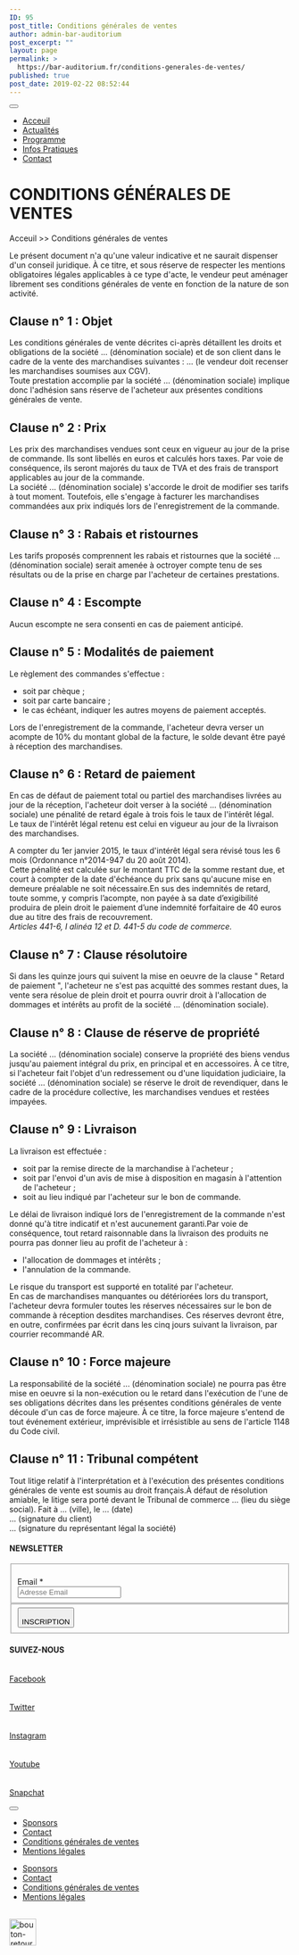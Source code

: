 ```yaml
---
ID: 95
post_title: Conditions générales de ventes
author: admin-bar-auditorium
post_excerpt: ""
layout: page
permalink: >
  https://bar-auditorium.fr/conditions-generales-de-ventes/
published: true
post_date: 2019-02-22 08:52:44
---
```

<p><button id="elementor-menu-toggle"></button><br>
				</p><nav itemtype="http://schema.org/SiteNavigationElement" itemscope="itemscope" id="elementor-navigation" role="navigation" aria-label="Elementor Menu">
				<ul id="elementor-navmenu"><li id="menu-item-67"><a href="https://bar-auditorium.fr/">Acceuil</a></li>
<li id="menu-item-101"><a href="https://bar-auditorium.fr/actualites/">Actualités</a></li>
<li id="menu-item-18"><a href="https://bar-auditorium.fr/programmes/">Programme</a></li>
<li id="menu-item-17"><a href="https://bar-auditorium.fr/infos-pratiques/">Infos Pratiques</a></li>
<li id="menu-item-16"><a href="https://bar-auditorium.fr/contact/">Contact</a></li>
</ul>
<p>								</p></nav>
<h1>CONDITIONS GÉNÉRALES DE VENTES</h1>
<p>Acceuil &gt;&gt; Conditions générales de ventes</p>
<p></p>

<!-- wp:paragraph -->
</p>
<p>Le présent document n'a qu'une valeur indicative et ne saurait dispenser d'un conseil juridique. À ce titre, et sous réserve de respecter les mentions obligatoires légales applicables à ce type d'acte, le vendeur peut aménager librement ses conditions générales de vente en fonction de la nature de son activité.</p>
<p>
<!-- /wp:paragraph -->

<!-- wp:heading -->
</p>
<h2>Clause n° 1 : Objet</h2>
<p>
<!-- /wp:heading -->

<!-- wp:paragraph -->
</p>
<p>Les conditions générales de vente décrites ci-après détaillent les droits et obligations de la société ... (dénomination sociale) et de son client dans le cadre de la vente des marchandises suivantes : ... (le vendeur doit recenser les marchandises soumises aux CGV).<br />Toute prestation accomplie par la société ... (dénomination sociale) implique donc l'adhésion sans réserve de l'acheteur aux présentes conditions générales de vente.</p>
<p>
<!-- /wp:paragraph -->

<!-- wp:heading -->
</p>
<h2>Clause n° 2 : Prix</h2>
<p>
<!-- /wp:heading -->

<!-- wp:paragraph -->
</p>
<p>Les prix des marchandises vendues sont ceux en vigueur au jour de la prise de commande. Ils sont libellés en euros et calculés hors taxes. Par voie de conséquence, ils seront majorés du taux de TVA et des frais de transport applicables au jour de la commande.<br />La société ... (dénomination sociale) s'accorde le droit de modifier ses tarifs à tout moment. Toutefois, elle s'engage à facturer les marchandises commandées aux prix indiqués lors de l'enregistrement de la commande.</p>
<p>
<!-- /wp:paragraph -->

<!-- wp:heading -->
</p>
<h2>Clause n° 3 : Rabais et ristournes</h2>
<p>
<!-- /wp:heading -->

<!-- wp:paragraph -->
</p>
<p>Les tarifs proposés comprennent les rabais et ristournes que la société ... (dénomination sociale) serait amenée à octroyer compte tenu de ses résultats ou de la prise en charge par l'acheteur de certaines prestations.</p>
<p>
<!-- /wp:paragraph -->

<!-- wp:heading -->
</p>
<h2>Clause n° 4 : Escompte</h2>
<p>
<!-- /wp:heading -->

<!-- wp:paragraph -->
</p>
<p>Aucun escompte ne sera consenti en cas de paiement anticipé.</p>
<p>
<!-- /wp:paragraph -->

<!-- wp:heading -->
</p>
<h2>Clause n° 5 : Modalités de paiement</h2>
<p>
<!-- /wp:heading -->

<!-- wp:paragraph -->
</p>
<p>Le règlement des commandes s'effectue :</p>
<p>
<!-- /wp:paragraph -->

<!-- wp:list -->
</p>
<ul>
<li>soit par chèque ;</li>
<li>soit par carte bancaire ;</li>
<li>le cas échéant, indiquer les autres moyens de paiement acceptés.</li>
</ul>
<p>
<!-- /wp:list -->

<!-- wp:paragraph -->
</p>
<p>Lors de l'enregistrement de la commande, l'acheteur devra verser un acompte de 10% du montant global de la facture, le solde devant être payé à réception des marchandises.</p>
<p>
<!-- /wp:paragraph -->

<!-- wp:heading -->
</p>
<h2>Clause n° 6 : Retard de paiement</h2>
<p>
<!-- /wp:heading -->

<!-- wp:paragraph -->
</p>
<p>En cas de défaut de paiement total ou partiel des marchandises livrées au jour de la réception, l'acheteur doit verser à la société ... (dénomination sociale) une pénalité de retard égale à trois fois le taux de l'intérêt légal.<br />Le taux de l'intérêt légal retenu est celui en vigueur au jour de la livraison des marchandises.</p>
<p>
<!-- /wp:paragraph -->

<!-- wp:paragraph -->
</p>
<p>A compter du 1er janvier 2015, le taux d'intérêt légal sera révisé tous les 6 mois (Ordonnance n°2014-947 du 20 août 2014).<br />Cette pénalité est calculée sur le montant TTC de la somme restant due, et court à compter de la date d'échéance du prix sans qu'aucune mise en demeure préalable ne soit nécessaire.En sus des indemnités de retard, toute somme, y compris l’acompte, non payée à sa date d’exigibilité produira de plein droit le paiement d’une indemnité forfaitaire de 40 euros due au titre des frais de recouvrement.<br /><em>Articles 441-6, I alinéa 12 et D. 441-5 </em><em>du code de commerce.</em></p>
<p>
<!-- /wp:paragraph -->

<!-- wp:heading -->
</p>
<h2>Clause n° 7 : Clause résolutoire</h2>
<p>
<!-- /wp:heading -->

<!-- wp:paragraph -->
</p>
<p>Si dans les quinze jours qui suivent la mise en oeuvre de la clause " Retard de paiement ", l'acheteur ne s'est pas acquitté des sommes restant dues, la vente sera résolue de plein droit et pourra ouvrir droit à l'allocation de dommages et intérêts au profit de la société ... (dénomination sociale).</p>
<p>
<!-- /wp:paragraph -->

<!-- wp:heading -->
</p>
<h2>Clause n° 8 : Clause de réserve de propriété</h2>
<p>
<!-- /wp:heading -->

<!-- wp:paragraph -->
</p>
<p>La société ... (dénomination sociale) conserve la propriété des biens vendus jusqu'au paiement intégral du prix, en principal et en accessoires. À ce titre, si l'acheteur fait l'objet d'un redressement ou d'une liquidation judiciaire, la société ... (dénomination sociale) se réserve le droit de revendiquer, dans le cadre de la procédure collective, les marchandises vendues et restées impayées.</p>
<p>
<!-- /wp:paragraph -->

<!-- wp:heading -->
</p>
<h2>Clause n° 9 : Livraison</h2>
<p>
<!-- /wp:heading -->

<!-- wp:paragraph -->
</p>
<p>La livraison est effectuée :</p>
<p>
<!-- /wp:paragraph -->

<!-- wp:list -->
</p>
<ul>
<li>soit par la remise directe de la marchandise à l'acheteur ;</li>
<li>soit par l'envoi d'un avis de mise à disposition en magasin à l'attention de l'acheteur ;</li>
<li>soit au lieu indiqué par l'acheteur sur le bon de commande.</li>
</ul>
<p>
<!-- /wp:list -->

<!-- wp:paragraph -->
</p>
<p>Le délai de livraison indiqué lors de l'enregistrement de la commande n'est donné qu'à titre indicatif et n'est aucunement garanti.Par voie de conséquence, tout retard raisonnable dans la livraison des produits ne pourra pas donner lieu au profit de l'acheteur à :</p>
<p>
<!-- /wp:paragraph -->

<!-- wp:list -->
</p>
<ul>
<li>l'allocation de dommages et intérêts ;</li>
<li>l'annulation de la commande.</li>
</ul>
<p>
<!-- /wp:list -->

<!-- wp:paragraph -->
</p>
<p>Le risque du transport est supporté en totalité par l'acheteur.<br />En cas de marchandises manquantes ou détériorées lors du transport, l'acheteur devra formuler toutes les réserves nécessaires sur le bon de commande à réception desdites marchandises. Ces réserves devront être, en outre, confirmées par écrit dans les cinq jours suivant la livraison, par courrier recommandé AR.</p>
<p>
<!-- /wp:paragraph -->

<!-- wp:heading -->
</p>
<h2>Clause n° 10 : Force majeure</h2>
<p>
<!-- /wp:heading -->

<!-- wp:paragraph -->
</p>
<p>La responsabilité de la société ... (dénomination sociale) ne pourra pas être mise en oeuvre si la non-exécution ou le retard dans l'exécution de l'une de ses obligations décrites dans les présentes conditions générales de vente découle d'un cas de force majeure. À ce titre, la force majeure s'entend de tout événement extérieur, imprévisible et irrésistible au sens de l'article 1148 du Code civil.</p>
<p>
<!-- /wp:paragraph -->

<!-- wp:heading -->
</p>
<h2>Clause n° 11 : Tribunal compétent</h2>
<p>
<!-- /wp:heading -->

<!-- wp:paragraph -->
</p>
<p>Tout litige relatif à l'interprétation et à l'exécution des présentes conditions générales de vente est soumis au droit français.À défaut de résolution amiable, le litige sera porté devant le Tribunal de commerce ... (lieu du siège social). Fait à ... (ville), le ... (date)<br />... (signature du client)<br />... (signature du représentant légal la société)</p>
<p>
<!-- /wp:paragraph -->

<p></p>
<h4>NEWSLETTER</h4>
<p>			</p><form action="https://bar-auditorium.fr/wp-admin/admin-post.php" method="post" name="content-form-7b285126" id="content-form-7b285126"><input type="hidden" id="_wpnonce_newsletter" name="_wpnonce_newsletter" value="eb8e925c3d"><input type="hidden" name="_wp_http_referer" value="/wp-admin/admin-ajax.php"><input type="hidden" name="action" value="content_form_submit"><input type="hidden" name="form-type" value="newsletter"><input type="hidden" name="form-builder" value="elementor"><input type="hidden" name="post-id" value="95"><input type="hidden" name="form-id" value="7b285126"><p></p>
<fieldset>
            <label for="data[7b285126][email]"><br>
				Email *            </label><br>
			                    <input type="text" name="data[7b285126][email]" id="data[7b285126][email]" required="required" placeholder="Adresse Email"><br>
					        </fieldset>
<fieldset>
            <button type="submit" name="submit" value="submit-newsletter-7b285126"><br>
	            INSCRIPTION                            </button><br>
        </fieldset>
<p>		</p></form>
<h4>SUIVEZ-NOUS</h4>
<p>							<a href="" target="_blank" rel="noopener noreferrer"><br>
					Facebook<br>
				</a><br>
							<a href="" target="_blank" rel="noopener noreferrer"><br>
					Twitter<br>
				</a><br>
							<a href="" target="_blank" rel="noopener noreferrer"><br>
					Instagram<br>
				</a><br>
							<a href="" target="_blank" rel="noopener noreferrer"><br>
					Youtube<br>
				</a><br>
							<a href="" target="_blank" rel="noopener noreferrer"><br>
					Snapchat<br>
				</a><br>
						<button id="elementor-menu-toggle"></button><br>
				</p><nav itemtype="http://schema.org/SiteNavigationElement" itemscope="itemscope" id="elementor-navigation" role="navigation" aria-label="Elementor Menu">
				<ul id="elementor-navmenu"><li id="menu-item-104"><a href="https://bar-auditorium.fr/sponsors/">Sponsors</a></li>
<li id="menu-item-105"><a href="https://bar-auditorium.fr/contact/">Contact</a></li>
<li id="menu-item-103"><a href="https://bar-auditorium.fr/conditions-generales-de-ventes/">Conditions générales de ventes</a></li>
<li id="menu-item-102"><a href="https://bar-auditorium.fr/mentions-legales/">Mentions légales</a></li>
</ul>
<p>								</p></nav>
<p>		</p><nav itemtype="http://schema.org/SiteNavigationElement" itemscope="itemscope" id="cbp-hsmenu-wrapper">
				<ul id="mega-menu">
<li><a href="https://bar-auditorium.fr/sponsors/">Sponsors</a></li>
<li><a href="https://bar-auditorium.fr/contact/">Contact</a></li>
<li><a href="https://bar-auditorium.fr/conditions-generales-de-ventes/">Conditions générales de ventes</a></li>
<li><a href="https://bar-auditorium.fr/mentions-legales/">Mentions légales</a></li>
</ul>
<p>		</p></nav>
<p>											<a href="https://www.bar-auditorium.fr/#main-menu" data-elementor-open-lightbox=""><br>
							<img width="48" height="48" src="https://bar-auditorium.fr/wp-content/uploads/2019/02/paper-fab-arrow-forward.png" alt="bouton-retour-haut-page">								</a></p>